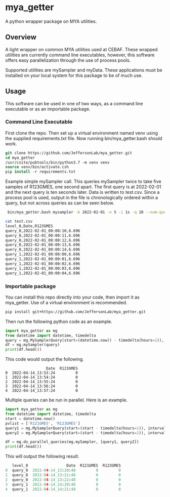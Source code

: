 # mya_getter

A python wrapper package on MYA utilities.

## Overview 
A light wrapper on common MYA utilities used at CEBAF.  These wrapped utilities are currently command line executables,
however, this software offers easy parallelization through the use of process pools.

Supported utilities are mySampler and myData.  These applications must be installed on your local system for
this package to be of much use.

## Usage

This software can be used in one of two ways, as a command line executable or as an importable package.

### Command Line Executable
First clone the repo.  Then set up a virtual environment named venv using the supplied requirements.txt file.  Now
running bin/mya_getter.bash should work.

```tcsh
git clone https://github.com/JeffersonLab/mya_getter.git
cd mya_getter
/usr/csite/pubtools/bin/python3.7 -m venv venv
source venv/bin/activate.csh
pip install -r requirements.txt
```

Example simple mySampler call.  This queries mySampler twice to take five samples of R123GMES, one second apart.  The
first query is at 2022-02-01 and the next query is ten seconds later.  Data is written to test.csv.  Since a process
pool is used, output in the file is chronologically ordered within a query, but not across queries as can be seen below.
```bash
 bin/mya_getter.bash mysampler -b 2022-02-01 -n 5 -i 1s -q 10 --num-queries 2 -o test.csv -p R123GMES

cat test.csv 
level_0,Date,R123GMES
query_0,2022-02-01_00:00:10,6.696
query_0,2022-02-01_00:00:11,6.696
query_0,2022-02-01_00:00:12,6.696
query_0,2022-02-01_00:00:13,6.696
query_0,2022-02-01_00:00:14,6.696
query_1,2022-02-01_00:00:00,6.696
query_1,2022-02-01_00:00:01,6.696
query_1,2022-02-01_00:00:02,6.696
query_1,2022-02-01_00:00:03,6.696
query_1,2022-02-01_00:00:04,6.696
```

### Importable package
You can install this repo directly into your code, then import it as mya_getter.  Use of a virtual environment is
recommended.

```bash
pip install git+https://github.com/JeffersonLab/mya_getter.git
```
Then run the following python code as an example.
```python
import mya_getter as mg
from datetime import datetime, timedelta
query = mg.MySamplerQuery(start=(datetime.now() - timedelta(hours=1)), interval='1m', num_samples='60', pvlist=['R123GMES'])
df = mg.mySampler(query)
print(df.head())
```

This code would output the following.
```
                  Date  R123GMES
0  2022-04-14_13:53:24         0
1  2022-04-14_13:54:24         0
2  2022-04-14_13:55:24         0
3  2022-04-14_13:56:24         0
4  2022-04-14_13:57:24         0

```

Multiple queries can be run in parallel.  Here is an example.
```python
import mya_getter as mg
from datetime import datetime, timedelta
start = datetime.now()
pvlist = ['R121GMES', 'R123GMES']
query1 = mg.MySamplerQuery(start=(start - timedelta(hours=1)), interval='1m', num_samples='3', pvlist=pvlist)
query2 = mg.MySamplerQuery(start=(start - timedelta(hours=2)), interval='1m', num_samples='3', pvlist=pvlist)

df = mg.do_parallel_queries(mg.mySampler, [query1, query2])
print(df.head())
```

This will output the following result.
```python
   level_0                 Date  R121GMES  R123GMES
0  query_0  2022-04-14_13:20:48         0         0
1  query_0  2022-04-14_13:21:48         0         0
2  query_0  2022-04-14_13:22:48         0         0
3  query_1  2022-04-14_14:20:48         0         0
4  query_1  2022-04-14_14:21:48         0         0
```